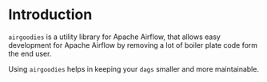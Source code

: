 # Introduction

`airgoodies` is a utility library for Apache Airflow, that allows easy development for Apache Airflow
by removing a lot of boiler plate code form the end user.

Using `airgoodies` helps in keeping your `dags` smaller and more maintainable.